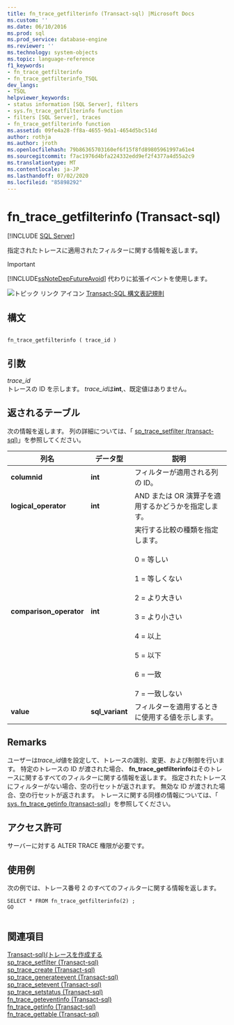 ```yaml
---
title: fn_trace_getfilterinfo (Transact-sql) |Microsoft Docs
ms.custom: ''
ms.date: 06/10/2016
ms.prod: sql
ms.prod_service: database-engine
ms.reviewer: ''
ms.technology: system-objects
ms.topic: language-reference
f1_keywords:
- fn_trace_getfilterinfo
- fn_trace_getfilterinfo_TSQL
dev_langs:
- TSQL
helpviewer_keywords:
- status information [SQL Server], filters
- sys.fn_trace_getfilterinfo function
- filters [SQL Server], traces
- fn_trace_getfilterinfo function
ms.assetid: 09fe4a28-ff8a-4655-9da1-4654d5bc514d
author: rothja
ms.author: jroth
ms.openlocfilehash: 79b86365703160ef6f15f8fd89805961997a61e4
ms.sourcegitcommit: f7ac1976d4bfa224332edd9ef2f4377a4d55a2c9
ms.translationtype: MT
ms.contentlocale: ja-JP
ms.lasthandoff: 07/02/2020
ms.locfileid: "85898292"
---
```

# <a name="sysfn_trace_getfilterinfo-transact-sql"></a>fn_trace_getfilterinfo (Transact-sql)
[!INCLUDE [SQL Server](../../includes/applies-to-version/sqlserver.md)]

  指定されたトレースに適用されたフィルターに関する情報を返します。  
  
> [!IMPORTANT]  
>  [!INCLUDE[ssNoteDepFutureAvoid](../../includes/ssnotedepfutureavoid-md.md)] 代わりに拡張イベントを使用します。  
  
 
 ![トピック リンク アイコン](../../database-engine/configure-windows/media/topic-link.gif "トピック リンク アイコン") [Transact-SQL 構文表記規則](../../t-sql/language-elements/transact-sql-syntax-conventions-transact-sql.md)  
  
## <a name="syntax"></a>構文  
  
```  
  
fn_trace_getfilterinfo ( trace_id )  
```  
  
## <a name="arguments"></a>引数  
 *trace_id*  
 トレースの ID を示します。 *trace_id*は**int**,、既定値はありません。  
  
## <a name="tables-returned"></a>返されるテーブル  
 次の情報を返します。 列の詳細については、「 [sp_trace_setfilter &#40;transact-sql&#41;](../../relational-databases/system-stored-procedures/sp-trace-setfilter-transact-sql.md)」を参照してください。  
  
|列名|データ型|説明|  
|-----------------|---------------|-----------------|  
|**columnid**|**int**|フィルターが適用される列の ID。|  
|**logical_operator**|**int**|AND または OR 演算子を適用するかどうかを指定します。|  
|**comparison_operator**|**int**|実行する比較の種類を指定します。<br /><br /> 0 = 等しい<br /><br /> 1 = 等しくない<br /><br /> 2 = より大きい<br /><br /> 3 = より小さい<br /><br /> 4 = 以上<br /><br /> 5 = 以下<br /><br /> 6 = 一致<br /><br /> 7 = 一致しない|  
|**value**|**sql_variant**|フィルターを適用するときに使用する値を示します。|  
  
## <a name="remarks"></a>Remarks  
 ユーザーは*trace_id*値を設定して、トレースの識別、変更、および制御を行います。 特定のトレースの ID が渡された場合、 **fn_trace_getfilterinfo**はそのトレースに関するすべてのフィルターに関する情報を返します。 指定されたトレースにフィルターがない場合、空の行セットが返されます。 無効な ID が渡された場合、空の行セットが返されます。 トレースに関する同様の情報については、「 [sys. fn_trace_getinfo &#40;transact-sql&#41;](../../relational-databases/system-functions/sys-fn-trace-getinfo-transact-sql.md)」を参照してください。  
  
## <a name="permissions"></a>アクセス許可  
 サーバーに対する ALTER TRACE 権限が必要です。  
  
## <a name="examples"></a>使用例  
 次の例では、トレース番号 2 のすべてのフィルターに関する情報を返します。  
  
```  
SELECT * FROM fn_trace_getfilterinfo(2) ;  
GO  
  
```  
  
## <a name="see-also"></a>関連項目  
 [Transact-sql&#41;&#40;トレースを作成する](../../relational-databases/sql-trace/create-a-trace-transact-sql.md)   
 [sp_trace_setfilter &#40;Transact-sql&#41;](../../relational-databases/system-stored-procedures/sp-trace-setfilter-transact-sql.md)   
 [sp_trace_create &#40;Transact-sql&#41;](../../relational-databases/system-stored-procedures/sp-trace-create-transact-sql.md)   
 [sp_trace_generateevent &#40;Transact-sql&#41;](../../relational-databases/system-stored-procedures/sp-trace-generateevent-transact-sql.md)   
 [sp_trace_setevent &#40;Transact-sql&#41;](../../relational-databases/system-stored-procedures/sp-trace-setevent-transact-sql.md)   
 [sp_trace_setstatus &#40;Transact-sql&#41;](../../relational-databases/system-stored-procedures/sp-trace-setstatus-transact-sql.md)   
 [fn_trace_geteventinfo &#40;Transact-sql&#41;](../../relational-databases/system-functions/sys-fn-trace-geteventinfo-transact-sql.md)   
 [fn_trace_getinfo &#40;Transact-sql&#41;](../../relational-databases/system-functions/sys-fn-trace-getinfo-transact-sql.md)   
 [fn_trace_gettable &#40;Transact-sql&#41;](../../relational-databases/system-functions/sys-fn-trace-gettable-transact-sql.md)  
  
  
